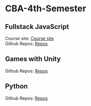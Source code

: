 # CBA-4th-Semester

## Fullstack JavaScript

Course site: [Course site](https://fullstackjs.netlify.com/)  
Github Repos: [Repos](https://sem4-fullstack-javascript.github.io/Fullstack-JavaScript/)

## Games with Unity

Github Repos: [Repos](https://sem4-games-with-unity.github.io/Games/)

## Python

Github Repos: [Repos](https://github.com/sem4-python/Python)
